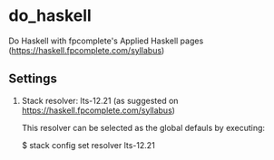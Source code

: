 # do_haskell
Do Haskell with fpcomplete's Applied Haskell pages (https://haskell.fpcomplete.com/syllabus)

## Settings

1. Stack resolver: lts-12.21 (as suggested on https://haskell.fpcomplete.com/syllabus)

   This resolver can be selected as the global defauls by executing:
   
   $ stack config set resolver lts-12.21 
   
